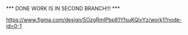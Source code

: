 
*** DONE WORK IS IN SECOND BRANCH!!! ***


https://www.figma.com/design/5OzgRmIPbp81YfsuKQjvYz/work1?node-id=0-1
